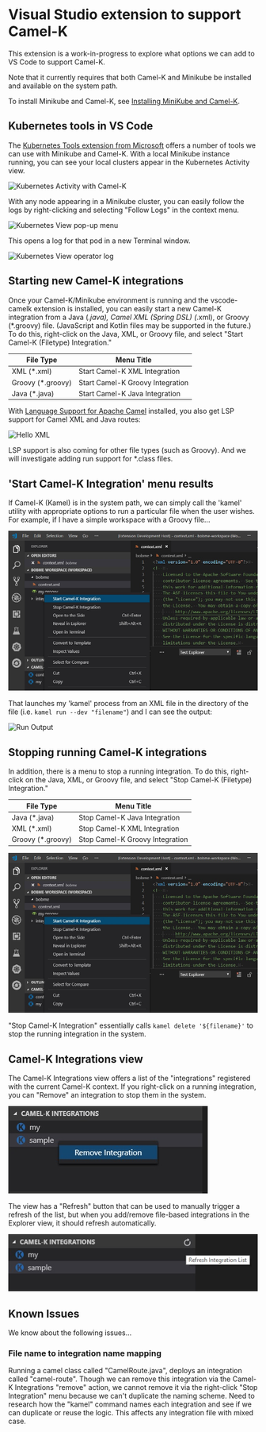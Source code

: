 # Visual Studio extension to support Camel-K

This extension is a work-in-progress to explore what options we can add to VS Code to support Camel-K.

Note that it currently requires that both Camel-K and Minikube be installed and available on the system path.

To install Minikube and Camel-K, see [Installing MiniKube and Camel-K](configure-minikube-camelk.md).

## Kubernetes tools in VS Code

The [Kubernetes Tools extension from Microsoft](https://marketplace.visualstudio.com/items?itemName=ms-kubernetes-tools.vscode-kubernetes-tools) offers a number of tools we can use with Minikube and Camel-K. With a local Minikube instance running, you can see your local clusters appear in the Kubernetes Activity view.

![Kubernetes Activity with Camel-K](images/kubernetes-view-camelk.jpg)

With any node appearing in a Minikube cluster, you can easily follow the logs by right-clicking and selecting "Follow Logs" in the context menu.

![Kubernetes View pop-up menu](images/kubernetes-view-camelk-popup.jpg)

This opens a log for that pod in a new Terminal window.

![Kubernetes View operator log](images/kubernetes-view-camelk-operator-log.jpg)

## Starting new Camel-K integrations

Once your Camel-K/Minikube environment is running and the vscode-camelk extension is installed, you can easily start a new Camel-K integration from a Java (*.java), Camel XML (Spring DSL) (*.xml), or Groovy (*.groovy) file. (JavaScript and Kotlin files may be supported in the future.) To do this, right-click on the Java, XML, or Groovy file, and select "Start Camel-K (Filetype) Integration."

| File Type | Menu Title |
| --------- | ---------- |
| XML (*.xml) | Start Camel-K XML Integration |
| Groovy (*.groovy) | Start Camel-K Groovy Integration |
| Java (*.java) | Start Camel-K Java Integration |

With [Language Support for Apache Camel](https://marketplace.visualstudio.com/items?itemName=camel-tooling.vscode-apache-camel) installed, you also get LSP support for Camel XML and Java routes:

![Hello XML](images/kubernetes-view-camelk-hello-xml.jpg)

LSP support is also coming for other file types (such as Groovy). And we will investigate adding run support for *.class files.

## 'Start Camel-K Integration' menu results

If Camel-K (Kamel) is in the system path, we can simply call the 'kamel' utility with appropriate options to run a particular file when the user wishes. For example, if I have a simple workspace with a Groovy file...

![Run Menu](images/kubernetes-view-camelk-run-xml-menu.jpg)

That launches my 'kamel' process from an XML file in the directory of the file (i.e. `kamel run --dev "filename"`) and I can see the output:

![Run Output](images/kubernetes-view-camelk-run-output.jpg)

## Stopping running Camel-K integrations

In addition, there is a menu to stop a running integration. To do this, right-click on the Java, XML, or Groovy file, and select "Stop Camel-K (Filetype) Integration."

| File Type | Menu Title |
| --------- | ---------- |
| Java (*.java) | Stop Camel-K Java Integration |
| XML (*.xml) | Stop Camel-K XML Integration |
| Groovy (*.groovy) | Stop Camel-K Groovy Integration |

![Stop menu](images/kubernetes-view-camelk-run-xml-menu.jpg)

"Stop Camel-K Integration" essentially calls `kamel delete '${filename}'` to stop the running integration in the system.

## Camel-K Integrations view

The Camel-K Integrations view offers a list of the "integrations" registered with the current Camel-K context. If you right-click on a running integration, you can "Remove" an integration to stop them in the system.

![Camel-K integrations view Remove](images/camelk-integrations-view-remove-menu.jpg)

The view has a "Refresh" button that can be used to manually trigger a refresh of the list, but when you add/remove file-based integrations in the Explorer view, it should refresh automatically.

![Camel-K integrations view Refresh](images/camelk-integrations-view-refresh-action.jpg)

## Known Issues

We know about the following issues...

### File name to integration name mapping

Running a camel class called "CamelRoute.java", deploys an integration called "camel-route". Though we can remove this integration via the Camel-K Integrations "remove" action, we cannot remove it via the right-click "Stop Integration" menu because we can't duplicate the naming scheme. Need to research how the "kamel" command names each integration and see if we can duplicate or reuse the logic. This affects any integration file with mixed case.


